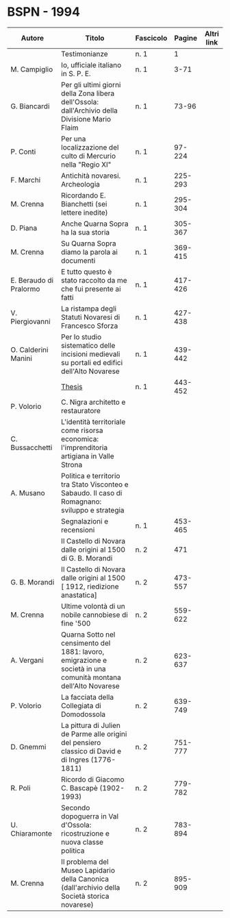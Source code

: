 # BSPN - 1994

| Autore                 | Titolo                                                                                                         | Fascicolo | Pagine  | Altri link |
|------------------------|----------------------------------------------------------------------------------------------------------------|-----------|---------|------------|
|                        | Testimonianze                                                                                                  | n. 1      | 1       |            |
| M. Campiglio           | Io, ufficiale italiano in S. P. E.                                                                             | n. 1      | 3-71    |            |
| G. Biancardi           | Per gli ultimi giorni della Zona libera dell'Ossola: dall'Archivio della Divisione Mario Flaim                 | n. 1      | 73-96   |            |
| P. Conti               | Per una localizzazione del culto di Mercurio nella "Regio XI"                                                  | n. 1      | 97-224  |            |
| F. Marchi              | Antichità novaresi. Archeologia                                                                                | n. 1      | 225-293 |            |
| M. Crenna              | Ricordando E. Bianchetti (sei lettere inedite)                                                                 | n. 1      | 295-304 |            |
| D. Piana               | Anche Quarna Sopra ha la sua storia                                                                            | n. 1      | 305-367 |            |
| M. Crenna              | Su Quarna Sopra diamo la parola ai documenti                                                                   | n. 1      | 369-415 |            |
| E. Beraudo di Pralormo | E tutto questo è stato raccolto da me che fui presente ai fatti                                                | n. 1      | 417-426 |            |
| V. Piergiovanni        | La ristampa degli Statuti Novaresi di Francesco Sforza                                                         | n. 1      | 427-438 |            |
| O. Calderini Manini    | Per lo studio sistematico delle incisioni medievali su portali ed edifici dell'Alto Novarese                   | n. 1      | 439-442 |            |
|                        | [Thesis](http://www.ssno.it/BSPNo/bspn_thesis.html#1994)                                                       | n. 1      | 443-452 |            |
| P. Volorio             | C. Nigra architetto e restauratore                                                                             |           |         |            |
| C. Bussacchetti        | L'identità territoriale come risorsa economica: l'imprenditoria artigiana in Valle Strona                      |           |         |            |
| A. Musano              | Politica e territorio tra Stato Visconteo e Sabaudo. Il caso di Romagnano: sviluppo e strategia                |           |         |            |
|                        | Segnalazioni e recensioni                                                                                      | n. 1      | 453-465 |            |
|                        | Il Castello di Novara dalle origini al 1500 di G. B. Morandi                                                   | n. 2      | 471     |            |
| G. B. Morandi          | Il Castello di Novara dalle origini al 1500 [ 1912, riedizione anastatica]                                     | n. 2      | 473-557 |            |
| M. Crenna              | Ultime volontà di un nobile cannobiese di fine '500                                                            | n. 2      | 559-622 |            |
| A. Vergani             | Quarna Sotto nel censimento del 1881: lavoro, emigrazione e società in una comunità montana dell'Alto Novarese | n. 2      | 623-637 |            |
| P. Volorio             | La facciata della Collegiata di Domodossola                                                                    | n. 2      | 639-749 |            |
| D. Gnemmi              | La pittura di Julien de Parme alle origini del pensiero classico di David e di Ingres (1776-1811)              | n. 2      | 751-777 |            |
| R. Poli                | Ricordo di Giacomo C. Bascapè (1902-1993)                                                                      | n. 2      | 779-782 |            |
| U. Chiaramonte         | Secondo dopoguerra in Val d'Ossola: ricostruzione e nuova classe politica                                      | n. 2      | 783-894 |            |
| M. Crenna              | Il problema del Museo Lapidario della Canonica (dall'archivio della Società storica novarese)                  | n. 2      | 895-909 |            |
